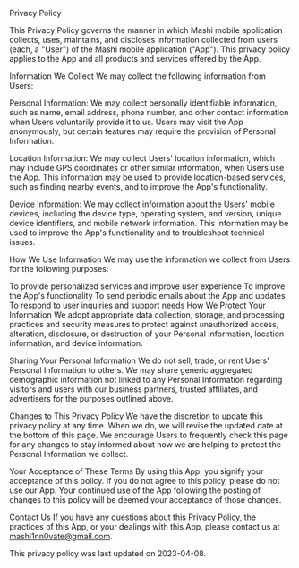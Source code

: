 Privacy Policy

This Privacy Policy governs the manner in which Mashi mobile application collects, uses, maintains, and discloses information collected from users (each, a "User") of the Mashi mobile application ("App"). This privacy policy applies to the App and all products and services offered by the App.

Information We Collect
We may collect the following information from Users:

Personal Information: We may collect personally identifiable information, such as name, email address, phone number, and other contact information when Users voluntarily provide it to us. Users may visit the App anonymously, but certain features may require the provision of Personal Information.

Location Information: We may collect Users' location information, which may include GPS coordinates or other similar information, when Users use the App. This information may be used to provide location-based services, such as finding nearby events, and to improve the App's functionality.

Device Information: We may collect information about the Users' mobile devices, including the device type, operating system, and version, unique device identifiers, and mobile network information. This information may be used to improve the App's functionality and to troubleshoot technical issues.

How We Use Information
We may use the information we collect from Users for the following purposes:

To provide personalized services and improve user experience
To improve the App's functionality
To send periodic emails about the App and updates
To respond to user inquiries and support needs
How We Protect Your Information
We adopt appropriate data collection, storage, and processing practices and security measures to protect against unauthorized access, alteration, disclosure, or destruction of your Personal Information, location information, and device information.

Sharing Your Personal Information
We do not sell, trade, or rent Users' Personal Information to others. We may share generic aggregated demographic information not linked to any Personal Information regarding visitors and users with our business partners, trusted affiliates, and advertisers for the purposes outlined above.

Changes to This Privacy Policy
We have the discretion to update this privacy policy at any time. When we do, we will revise the updated date at the bottom of this page. We encourage Users to frequently check this page for any changes to stay informed about how we are helping to protect the Personal Information we collect.

Your Acceptance of These Terms
By using this App, you signify your acceptance of this policy. If you do not agree to this policy, please do not use our App. Your continued use of the App following the posting of changes to this policy will be deemed your acceptance of those changes.

Contact Us
If you have any questions about this Privacy Policy, the practices of this App, or your dealings with this App, please contact us at mashi1nn0vate@gmail.com.

This privacy policy was last updated on 2023-04-08.

